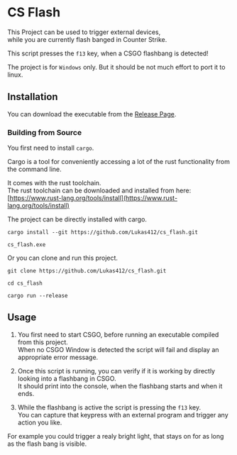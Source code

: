 # CS Flash

This Project can be used to trigger external devices, \
while you are currently flash banged in Counter Strike.

This script presses the `f13` key, when a CSGO flashbang is detected!

The project is for `Windows` only.
But it should be not much effort to port it to linux.

## Installation

You can download the executable from the [Release Page](https://github.com/Lukas412/cs_flash/releases/latest).

### Building from Source

You first need to install `cargo`.

Cargo is a tool for conveniently accessing a lot of the rust functionality from the command line.

It comes with the rust toolchain. \
The rust toolchain can be downloaded and installed from here:
[https://www.rust-lang.org/tools/install](https://www.rust-lang.org/tools/install)

The project can be directly installed with cargo.

    cargo install --git https://github.com/Lukas412/cs_flash.git

    cs_flash.exe

Or you can clone and run this project.

    git clone https://github.com/Lukas412/cs_flash.git
    
    cd cs_flash

    cargo run --release

## Usage

1. You first need to start CSGO, before running an executable compiled from this project. \
When no CSGO Window is detected the script will fail and display an appropriate error message.

2. Once this script is running, you can verify if it is working by directly looking into a flashbang in CSGO. \
It should print into the console, when the flashbang starts and when it ends.

3. While the flashbang is active the script is pressing the `f13` key. \
You can capture that keypress with an external program and trigger any action you like.


For example you could trigger a realy bright light, that stays on for as long as the flash bang is visible.
